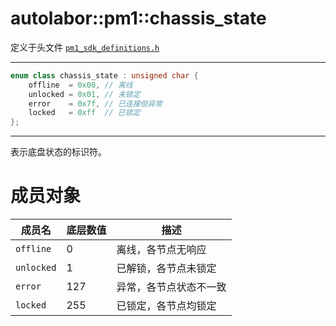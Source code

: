 # autolabor::pm1::chassis_state

定义于头文件 [`pm1_sdk_definitions.h`](https://github.com/autolaborcenter/pm1_sdk/blob/master/src/main/pm1_sdk_definitions.h)

---

```c++
enum class chassis_state : unsigned char {
    offline  = 0x00, // 离线
    unlocked = 0x01, // 未锁定
    error    = 0x7f, // 已连接但异常
    locked   = 0xff  // 已锁定
};
```

---

表示底盘状态的标识符。

# 成员对象

| 成员名      | 底层数值  | 描述                 |
| ---------- | -------- | ------------------- |
| `offline`  | 0        | 离线，各节点无响应     |
| `unlocked` | 1        | 已解锁，各节点未锁定   |
| `error`    | 127      | 异常，各节点状态不一致 |
| `locked`   | 255      | 已锁定，各节点均锁定   |

